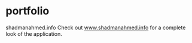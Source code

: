 # portfolio
shadmanahmed.info
Check out www.shadmanahmed.info for a complete look of the application.
